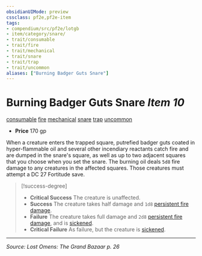```yaml
---
obsidianUIMode: preview
cssclass: pf2e,pf2e-item
tags:
- compendium/src/pf2e/lotgb
- item/category/snare/
- trait/consumable
- trait/fire
- trait/mechanical
- trait/snare
- trait/trap
- trait/uncommon
aliases: ["Burning Badger Guts Snare"]
---
```

# Burning Badger Guts Snare *Item 10*  
[consumable](consumable.md "Consumable Item Trait")  [fire](fire.md "Fire Energy & Element Trait")  [mechanical](mechanical.md "Mechanical Hazard Trait")  [snare](snare.md "Snare Item Trait")  [trap](trap.md "Trap Hazard Trait")  [uncommon](uncommon.md "Uncommon Rarity Trait")  

- **Price** 170 gp

When a creature enters the trapped square, putrefied badger guts coated in hyper-flammable oil and several other incendiary reactants catch fire and are dumped in the snare's square, as well as up to two adjacent squares that you choose when you set the snare. The burning oil deals `5d8` fire damage to any creatures in the affected squares. Those creatures must attempt a DC 27 Fortitude save.

> [!success-degree] 
> - **Critical Success** The creature is unaffected.
> - **Success** The creature takes half damage and `1d8` [persistent fire damage](conditions.md#Persistent%20Damage).
> - **Failure** The creature takes full damage and `2d8` [persistent fire damage](conditions.md#Persistent%20Damage), and is [sickened](conditions.md#Sickened).
> - **Critical Failure** As failure, but the creature is [sickened](conditions.md#Sickened).


---
*Source: Lost Omens: The Grand Bazaar p. 26*